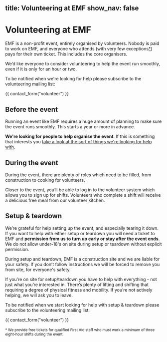 title: Volunteering at EMF
show_nav: false
---
# Volunteering at EMF
EMF is a non-profit event, entirely organised by volunteers. Nobody is paid to work on EMF, and everyone who attends (with very few exceptions[*](#footnote)) pays for their own ticket. This includes the core organisers.

We’d like everyone to consider volunteering to help the event run smoothly, even if it is only for an hour or two.

<div class="well">
  <p>To be notified when we're looking for help please subscribe to the volunteering mailing list:</p>
  {{ contact_form("volunteer") }}
</div>


## Before the event

Running an event like EMF requires a huge amount of planning to make sure the event runs smoothly. This starts a year or more in advance.

**We're looking for people to help organise the event**. If this is something that interests you [take a look at the sort of things we're looking for help with](/about/volunteer-roles).

## During the event

During the event, there are plenty of roles which need to be filled, from construction to cooking for volunteers.

Closer to the event, you’ll be able to log in to the volunteer system which allows you to sign up for shifts. Volunteers who complete a shift will receive a delicious free meal from our volunteer kitchen.

## Setup & teardown

We’re grateful for help setting up the event, and especially tearing it down.
If you want to help with either setup or teardown you will need a ticket to EMF and **permission from us to turn up early or stay after the event ends**. We do not allow under-18's on site during setup or teardown without explicit permission.

During setup and teardown, EMF is a construction site and we are liable for your safety. If you don’t follow instructions we will be forced to remove you from site, for everyone's safety.

If you’re on site for setup/teardown you have to help with everything - not just what you’re interested in. There’s plenty of lifting and shifting that requiring a degree of physical fitness and mobility. If you’re not actively helping, we will ask you to leave.


<div class="well">
  <p>To be notified when we start looking for help with setup & teardown please subscribe to the volunteering mailing list:</p>
  {{ contact_form("volunteer") }}
</div>

<br>
<small id="footnote">* We provide free tickets for qualified First Aid staff who must work a minimum of three eight-hour shifts during the event.</small>
